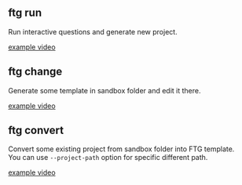 ## ftg run
Run interactive questions and generate new project.

[example video](examples/ftg-run-example.mp4)


## ftg change
Generate some template in sandbox folder and edit it there.

[example video](examples/ftg-change-example.mp4)

## ftg convert
Convert some existing project from sandbox folder into FTG template.<br>
You can use `--project-path` option for specific different path.

[example video](examples/ftg-convert-example.mp4)

